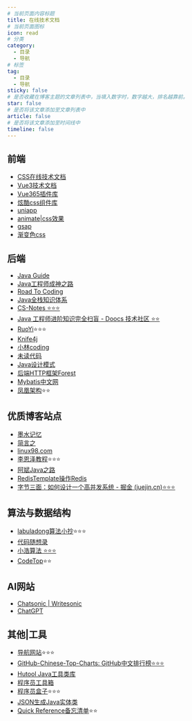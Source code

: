 ```yaml
---
# 当前页面内容标题
title: 在线技术文档
# 当前页面图标
icon: read
# 分类
category:
  - 目录
  - 导航
# 标签
tag:
  - 目录
  - 导航
sticky: false
# 是否收藏在博客主题的文章列表中，当填入数字时，数字越大，排名越靠前。
star: false
# 是否将该文章添加至文章列表中
article: false
# 是否将该文章添加至时间线中
timeline: false
---
```

## 前端

* [CSS在线技术文档](http://c.biancheng.net/css3/what-is-css.html)
* [Vue3技术文档](https://vue3js.cn/)
* [Vue365插件库](https://www.vue365.cn/)
* [炫酷css组件库](https://navnav.co/)
* [uniapp](https://uniapp.dcloud.net.cn/)
* [animate|css效果](https://animate.style/)
* [gsap](https://greensock.com/)
* [渐变色css](https://uigradients.com/)

## 后端

- [Java Guide](https://javaguide.cn/)
- [Java工程师成神之路](https://hollischuang.gitee.io/tobetopjavaer/#/)
- [Road To Coding](https://r2coding.com/#/)
- [Java全栈知识体系](https://pdai.tech/)
- [CS-Notes ⭐⭐⭐](https://www.cyc2018.xyz/)
- [Java 工程师进阶知识完全扫盲 - Doocs 技术社区 ⭐⭐](https://doocs.gitee.io/advanced-java/#/)
- [RuoYi](http://doc.ruoyi.vip/)⭐⭐⭐
- [Knife4j](https://doc.xiaominfo.com/)
- [小林coding](https://xiaolincoding.com/)
- [未读代码](https://www.wdbyte.com/)
- [Java设计模式](https://www.yiibai.com/design_pattern)
- [后端HTTP框架Forest](https://forest.dtflyx.com/)
- [Mybatis中文网](https://mybatis.net.cn/)
- [凤凰架构](https://icyfenix.cn/)⭐⭐

## 优质博客站点

- [墨水记忆](https://tothefor.com/categories/)
- [简言之](https://jwt1399.top/)
- [linux98.com](https://www.linux98.com/)
- [李恩泽教程](https://lienze.tech/)⭐⭐⭐
- [阿斌Java之路](https://www.yuque.com/yuqueyonghudosgra/plqzv9)
- [RedisTemplate操作Redis](https://blog.csdn.net/lydms/article/details/105224210)
- [字节三面：如何设计一个高并发系统 - 掘金 (juejin.cn)⭐⭐⭐](https://juejin.cn/post/7185736156573597756)

## 算法与数据结构

- [labuladong算法小抄](https://labuladong.github.io/algo/)⭐⭐⭐
- [代码随想录](https://programmercarl.com/)
- [小浩算法 ⭐⭐⭐](https://www.geekxh.com/0.0.%E5%AD%A6%E4%B9%A0%E9%A1%BB%E7%9F%A5/01.html)
- [CodeTop](https://codetop.cc/home)⭐⭐

## AI网站

- [Chatsonic | Writesonic](https://app.writesonic.com/template/28147f94-47c1-4b60-85a6-2eea4ff89370/chatsonic/61a052b6-7350-4fe6-baa1-3cabe42120e8)
- [ChatGPT](https://chat.openai.com/chat)

## 其他|工具

- [导航网站](https://nav.cnxiaobai.com/)⭐⭐⭐
- [GitHub-Chinese-Top-Charts: GitHub中文排行榜⭐⭐⭐](https://github.com/GrowingGit/GitHub-Chinese-Top-Charts?utm_source=gold_browser_extension)
- [Hutool Java工具类库](https://www.hutool.cn/docs/#/)
- [程序员工具箱](http://tool.pfan.cn/daohang)
- [程序员盒子](https://www.coderutil.com/)⭐⭐⭐
- [JSON生成Java实体类](https://www.bejson.com/json2javapojo/new/)
- [Quick Reference备忘清单](https://quickref.cn/)⭐⭐
